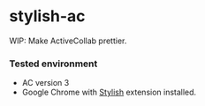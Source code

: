 # stylish-ac

WIP: Make ActiveCollab prettier.

### Tested environment

- AC version 3
- Google Chrome with [Stylish](https://chrome.google.com/webstore/detail/stylish/fjnbnpbmkenffdnngjfgmeleoegfcffe) extension installed.
